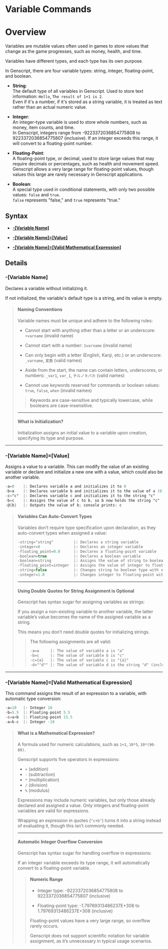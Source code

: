 # Variable Commands  
  
# Overview  
  
Variables are mutable values often used in games to store values that change as the game progresses, such as money, health, and time.  
  
Variables have different types, and each type has its own purpose.  
  
In Genscript, there are four variable types: string, integer, floating-point, and boolean.  
  
- **String**:  
The default type of all variables in Genscript. Used to store text information: `Hello`, `The result of 1+1 is 2`.  
Even if it's a number, if it's stored as a string variable, it is treated as text rather than an actual numeric value.  
  
- **Integer**:  
An integer-type variable is used to store whole numbers, such as money, item counts, and time.  
In Genscript, integers range from -9223372036854775808 to 9223372036854775807 (inclusive). If an integer exceeds this range, it will convert to a floating-point number.  
  
- **Floating-Point**:  
A floating-point type, or decimal, used to store large values that may require decimals or percentages, such as health and movement speed.  
Genscript allows a very large range for floating-point values, though values this large are rarely necessary in Genscript applications.  
  
- **Boolean**:  
A special type used in conditional statements, with only two possible values: `false` and `true`.  
`false` represents "false," and `true` represents "true."  
  
## Syntax  

- **[-[Variable Name]](#variable-name)**  
  
- **[-[Variable Name]=[Value]](#variable-namevalue)**  
  
- **[-[Variable Name]=[Valid Mathematical Expression]](#variable-namevalid-mathematical-expression)**  

## Details  
  
### **-[Variable Name]**  
  
Declares a variable without initializing it.  
  
If not initialized, the variable's default type is a string, and its value is empty.  
  
> #### **Naming Conventions**
>  
> Variable names must be unique and adhere to the following rules:  
>  
> - Cannot start with anything other than a letter or an underscore: `+varname` (invalid name)  
>  
> - Cannot start with a number: `1varname` (invalid name)  
>  
> - Can only begin with a letter (English, Kanji, etc.) or an underscore: `_varname`, `変数` (valid names)  
>  
> - Aside from the start, the name can contain letters, underscores, or numbers: `_var1`, `var_1`, `チルノ９バカ` (valid names)  
>  
> - Cannot use keywords reserved for commands or boolean values: `true`, `false`, `when` (invalid names)  
>  
> > Keywords are case-sensitive and typically lowercase, while booleans are case-insensitive.  
>  
> ---
>
> #### **What is Initialization?**  
>  
> Initialization assigns an initial value to a variable upon creation, specifying its type and purpose.
  
---

### **-[Variable Name]=[Value]**  
  
Assigns a value to a variable. This can modify the value of an existing variable or declare and initialize a new one with a value, which could also be another variable.  
  
```gs
-a=0    |: Declares variable a and initializes it to 0  
-b=a    |: Declares variable b and initializes it to the value of a (0)  
-c="c"  |: Declares variable c and initializes it to the string "c"  
-b=c    |: Assigns the value of c to b, so b now holds the string "c"  
-@{b}   |: Outputs the value of b; console prints: c  
```  
  
> #### **Variables Can Auto-Convert Types**  
>  
> Variables don’t require type specification upon declaration, as they auto-convert types when assigned a value:  
>  
> ```gs
> -string="string"         |: Declares a string variable  
> -integer=0               |: Declares an integer variable  
> -floating_point=0.0      |: Declares a floating-point variable  
> -boolean=true            |: Declares a boolean variable  
> -boolean=string          |: Assigns the value of string to boolean, making boolean a string type  
> -floating_point=integer  |: Assigns the value of integer to floating_point, making it an integer type  
> -string=false            |: Changes string to boolean type with value false  
> -integer=1.0             |: Changes integer to floating-point with value 1.0  
> ```  
>  
> ---  
>
> #### **Using Double Quotes for String Assignment is Optional**
>  
> Genscript has syntax sugar for assigning variables as strings:  
>  
> If you assign a non-existing variable to another variable, the latter variable’s value becomes the name of the assigned variable as a string.  
>  
> This means you don’t need double quotes for initializing strings.
>  
> > The following assignments are all valid:
> >  
> > ```gs
> > -a=a     |: The value of variable a is "a"  
> > -b=c     |: The value of variable b is "c"  
> > -c={a}   |: The value of variable c is "{a}"  
> > -d=""d"" |: The value of variable d is the string "d" (including quotes)  
> > ```

---

### **-[Variable Name]=[Valid Mathematical Expression]**  
  
This command assigns the result of an expression to a variable, with automatic type conversion:  

```gs
-a=10   |: Integer 10  
-b=5.5  |: Floating-point 5.5  
-c=a+b  |: Floating-point 15.5  
-a=b-c  |: Integer -10  
```

> #### **What is a Mathematical Expression?**
>
> A formula used for numeric calculations, such as `1+1`, `10*5`, `10*(90-80)`.  
>    
> Genscript supports five operators in expressions:
> - `+` (addition)  
> - `-` (subtraction)  
> - `*` (multiplication)  
> - `/` (division)  
> - `%` (modulus)  
>  
> Expressions may include numeric variables, but only those already declared and assigned a value. Only integers and floating-point variables are valid for expressions.  
>  
> Wrapping an expression in quotes (`"c+b"`) turns it into a string instead of evaluating it, though this isn’t commonly needed.  
>  
> ---  
>
> #### **Automatic Integer Overflow Conversion**  
>
> Genscript has syntax sugar for handling overflow in expressions:  
>  
> If an integer variable exceeds its type range, it will automatically convert to a floating-point variable.    
>
>> #### **Numeric Range**  
>> 
>> - Integer type: -9223372036854775808 to 9223372036854775807 (inclusive)  
>>  
>> - Floating-point type: -1.79769313486237E+308 to 1.79769313486237E+308 (inclusive)  
>>  
>> Floating-point values have a very large range, so overflow rarely occurs.  
>>  
>> Genscript does not support scientific notation for variable assignment, as it’s unnecessary in typical usage scenarios.  
